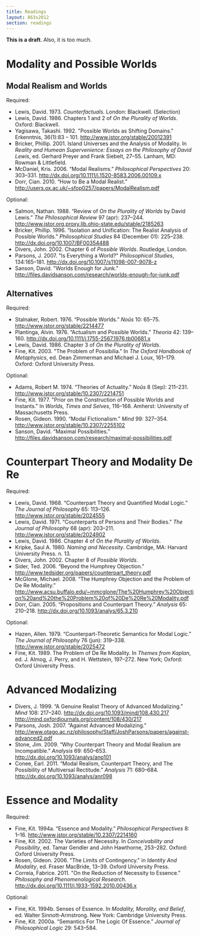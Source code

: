 ```yaml
---
title: Readings
layout: 863s2012
section: readings
---
```


**This is a draft**. Also, it is too much.

# Modality and Possible Worlds

## Modal Realism and Worlds

Required:

-   Lewis, David. 1973. *Counterfactuals*. London: Blackwell.
    (Selection)
-   Lewis, David. 1986. Chapters 1 and 2 of *On the Plurality of
    Worlds*. Oxford: Blackwell.
-   Yagisawa, Takashi. 1992. "Possible Worlds as Shifting Domains."
    Erkenntnis, 36(1):83 – 101. <http://www.jstor.org/stable/20012391>
-   Bricker, Phillip. 2001. Island Universes and the Analysis of
    Modality. In *Reality and Humean Supervenience: Essays on the
    Philosophy of David Lewis*, ed. Gerhard Preyer and Frank Siebelt,
    27–55. Lanham, MD: Rowman & Littlefield.
-   McDaniel, Kris. 2006. “Modal Realisms.” *Philosophical Perspectives*
    20: 303–331. <http://dx.doi.org/10.1111/j.1520-8583.2006.00109.x>
-   Dorr, Cian. 2010. “How to Be a Modal Realist.” <http://users.ox.ac.uk/~sfop0257/papers/ModalRealism.pdf>


Optional:

-   Salmon, Nathan. 1988. “Review of *On the Plurality of Worlds* by
    David Lewis.” *The Philosophical Review* 97 (apr): 237–244. <http://www.jstor.org.proxy.lib.ohio-state.edu/stable/2185263>
-   Bricker, Phillip. 1996. “Isolation and Unification: The Realist
    Analysis of Possible Worlds.” *Philosophical Studies* 84 (December
    01): 225–238. <http://dx.doi.org/10.1007/BF00354488>
-   Divers, John. 2002. Chapter 6 of *Possible Worlds*. Routledge,
    London.
-   Parsons, J. 2007. "Is Everything a World?" *Philosophical Studies*,
    134:165–181. <http://dx.doi.org/10.1007/s11098-007-9078-z> 
-   Sanson, David. "Worlds Enough for Junk." <http://files.davidsanson.com/research/worlds-enough-for-junk.pdf>

## Alternatives

Required:

-   Stalnaker, Robert. 1976. “Possible Worlds.” *Noûs* 10: 65–75. <http://www.jstor.org/stable/2214477>
-   Plantinga, Alvin. 1976. “Actualism and Possible Worlds.” *Theoria*
    42: 139–160. <http://dx.doi.org/10.1111/j.1755-2567.1976.tb00681.x>
-   Lewis, David. 1986. Chapter 3 of *On the Plurality of Worlds*.
-   Fine, Kit. 2003. "The Problem of Possibilia." In *The Oxford
    Handbook of Metaphysics*, ed. Dean Zimmerman and Michael J. Loux,
    161–179. Oxford: Oxford University Press.

Optional:

-   Adams, Robert M. 1974. “Theories of Actuality.” *Noûs* 8 (Sep):
    211–231. <http://www.jstor.org/stable/10.2307/2214751>
-   Fine, Kit. 1977. "Prior on the Construction of Possible Worlds and Instants." In *Worlds, Times and Selves*, 116–168.
    Amherst: University of Massachusetts Press.
-   Rosen, Gideon. 1990. “Modal Fictionalism.” *Mind* 99: 327–354. <http://www.jstor.org/stable/10.2307/2255102>
-   Sanson, David. “Maximal Possibilities.” <http://files.davidsanson.com/research/maximal-possibilities.pdf>

# Counterpart Theory and Modality De Re

Required:

-   Lewis, David. 1968. “Counterpart Theory and Quantified Modal Logic.”
    *The Journal of Philosophy* 65: 113–126. <http://www.jstor.org/stable/2024555>
-   Lewis, David. 1971. “Counterparts of Persons and Their Bodies.” *The
    Journal of Philosophy* 68 (apr): 203–211. <http://www.jstor.org/stable/2024902>
-   Lewis, David. 1986. Chapter 4 of *On the Plurality of Worlds*.
-   Kripke, Saul A. 1980. *Naming and Necessity*. Cambridge, MA: Harvard
    University Press. n. 13.
-   Divers, John. 2002. Chapter 8 of *Possible Worlds*.
-   Sider, Ted. 2006. “Beyond the Humphrey Objection.” <http://www.tedsider.org/papers/counterpart_theory.pdf>
-   McGlone, Michael. 2008. “The Humphrey Objection and the Problem of
    De Re Modality.” <http://www.acsu.buffalo.edu/~mmcglone/The%20Humphrey%20Objection%20and%20the%20Problem%20of%20De%20Re%20Modality.pdf>
-   Dorr, Cian. 2005. “Propositions and Counterpart Theory.” *Analysis*
    65: 210–218. <http://dx.doi.org/10.1093/analys/65.3.210>

Optional:

-   Hazen, Allen. 1979. “Counterpart-Theoretic Semantics for Modal
    Logic.” *The Journal of Philosophy* 76 (jun): 319–338. <http://www.jstor.org/stable/2025472>
-   Fine, Kit. 1989. The Problem of De Re Modality. In *Themes from
    Kaplan*, ed. J. Almog, J. Perry, and H. Wettstein, 197–272. New
    York; Oxford: Oxford University Press.
 
# Advanced Modalizing

-   Divers, J. 1999. “A Genuine Realist Theory of Advanced Modalizing.”
    *Mind* 108: 217–240. <http://dx.doi.org/10.1093/mind/108.430.217>
    <http://mind.oxfordjournals.org/content/108/430/217>
-   Parsons, Josh. 2007. “Against Advanced Modalizing.” <http://www.otago.ac.nz/philosophy/Staff/JoshParsons/papers/against-advanced2.pdf>
-   Stone, Jim. 2009. “Why Counterpart Theory and Modal Realism are
    Incompatible.” *Analysis* 69: 650–653. <http://dx.doi.org/10.1093/analys/anp101>
-   Conee, Earl. 2011. “Modal Realism, Counterpart Theory, and The
    Possibility of Multiversal Rectitude.” *Analysis* 71: 680–684. <http://dx.doi.org/10.1093/analys/anr098>


# Essence and Modality

Required:

-   Fine, Kit. 1994a. “Essence and Modality.” *Philosophical
    Perspectives* 8: 1–16. <http://www.jstor.org/stable/10.2307/2214160>
-   Fine, Kit. 2002. The Varieties of Necessity. In *Conceivability and
    Possibility*, ed. Tamar Gendler and John Hawthorne, 253–282. Oxford:
    Oxford University Press.
-   Rosen, Gideon. 2006. "The Limits of Contingency." in *Identity And
    Modality*, ed. Fraser MacBride, 13–39. Oxford University Press.
-   Correia, Fabrice. 2011. "On the Reduction of Necessity to Essence."
    *Philosophy and Phenomenological Research*.
    <http://dx.doi.org/10.1111/j.1933-1592.2010.00436.x>

Optional:

-   Fine, Kit. 1994b. Senses of Essence. In *Modality, Morality, and
    Belief*, ed. Walter Sinnott-Armstrong. New York: Cambridge
    University Press.
-   Fine, Kit. 2000a. “Semantics For The Logic Of Essence.” *Journal of
    Philosophical Logic* 29: 543–584.

